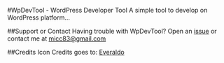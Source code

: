 #WpDevTool - WordPress Developer Tool
A simple tool to develop on WordPress platform...

##Support or Contact
Having trouble with WpDevTool? Open an [issue](https://github.com/micc83/WpDevTool/issues) or contact me at micc83@gmail.com

##Credits
Icon Credits goes to: [Everaldo](http://www.everaldo.com)
